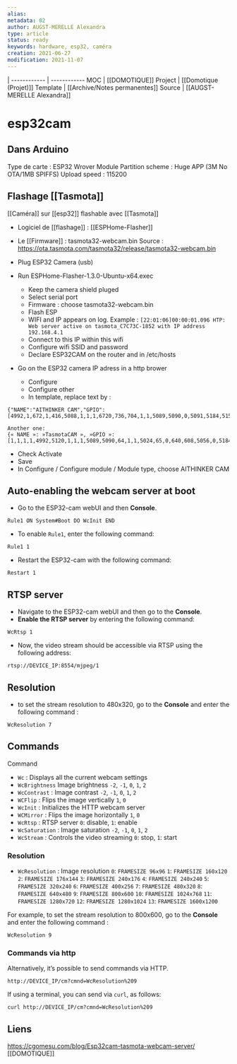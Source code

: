 ```yaml
---
alias:
metadata: 02
author: AUGST-MERELLE Alexandra
type: article
status: ready
keywords: hardware, esp32, caméra
creation: 2021-06-27
modification: 2021-11-07
---
```

 | 
------------ | ------------
MOC | [[DOMOTIQUE]]
Project | [[Domotique (Projet)]]
Template | [[Archive/Notes permanentes]]
Source | [[AUGST-MERELLE Alexandra]]
# esp32cam
## Dans Arduino
Type de carte : ESP32 Wrover Module
Partition scheme : Huge APP (3M No OTA/1MB SPIFFS)
Upload speed : 115200
## Flashage [[Tasmota]]
[[Caméra]] sur [[esp32]] flashable avec [[Tasmota]]
- Logiciel de [[flashage]] : [[ESPHome-Flasher]]
- Le [[Firmware]] : tasmota32-webcam.bin
  Source : https://ota.tasmota.com/tasmota32/release/tasmota32-webcam.bin

- Plug ESP32 Camera (usb)

- Run ESPHome-Flasher-1.3.0-Ubuntu-x64.exec
  - Keep the camera shield pluged
  - Select serial port
  - Firmware : choose tasmota32-webcam.bin
  - Flash ESP
  - WIFI and IP appears on log. Example :
```[22:01:06]00:00:01.096 HTP: Web server active on tasmota_C7C73C-1852 with IP address 192.168.4.1```
  - Connect to this IP within this wifi
  - Configure wifi SSID and password
  - Declare ESP32CAM on the router and in /etc/hosts

- Go on the ESP32 camera IP adress in a http brower
  - Configure
  - Configure other
  - In template, replace text by :
```
{"NAME":"AITHINKER CAM","GPIO":[4992,1,672,1,416,5088,1,1,1,6720,736,704,1,1,5089,5090,0,5091,5184,5152,0,5120,5024,5056,0,0,0,0,4928,576,5094,5095,5092,0,0,5093],"FLAG":0,"BASE":2}

Another one:
{« NAME »: »TasmotaCAM », »GPIO »:[1,1,1,1,4992,5120,1,1,1,5089,5090,64,1,1,5024,65,0,640,608,5056,0,5184,1,5152,0,0,0,0,1,1,5088,5091,5095,5094,5093,5092], »FLAG »:0, »BASE »:1}
```
  - Check Activate
  - Save
  - In Configure / Configure module / Module type, choose AITHINKER CAM
## Auto-enabling the webcam server at boot
- Go to the ESP32-cam webUI and then **Console**.
```
Rule1 ON System#Boot DO WcInit END
```
- To enable `Rule1`, enter the following command:
```
Rule1 1
```
- Restart the ESP32-cam with the following command:
```
Restart 1
```
## RTSP server
- Navigate to the ESP32-cam webUI and then go to the **Console**.
- **Enable the RTSP server** by entering the following command:
```
WcRtsp 1
```
- Now, the video stream should be accessible via RTSP using the following address:
```
rtsp://DEVICE_IP:8554/mjpeg/1
```
## Resolution
- to set the stream resolution to 480x320, go to the **Console** and enter the following command :
```
WcResolution 7
```

## Commands
Command
- `Wc` : Displays all the current webcam settings
- `WcBrightness` Image brightness
`-2`, `-1`, `0`, `1`, `2`
- `WcContrast` : Image contrast
`-2`, `-1`, `0`, `1`, `2`
- `WCFlip` : Flips the image vertically
`1`, `0`
- `WcInit` : Initializes the HTTP webcam server
- `WCMirror` : Flips the image horizontally
`1`, `0`
- `WcRtsp` : RTSP server
`0`: disable, `1`: enable
- `WcSaturation` : Image saturation
`-2`, `-1`, `0`, `1`, `2`
- `WcStream` : Controls the video streaming
`0`: stop, `1`: start
### Resolution
- `WcResolution` : Image resolution
`0`: `FRAMESIZE 96x96`
`1`: `FRAMESIZE 160x120`
`2`: `FRAMESIZE 176x144`
`3`: `FRAMESIZE 240x176`
`4`: `FRAMESIZE 240x240`
`5`: `FRAMESIZE 320x240`
`6`: `FRAMESIZE 400x256`
`7`: `FRAMESIZE 480x320`
`8`: `FRAMESIZE 640x480`
`9`: `FRAMESIZE 800x600`
`10`: `FRAMESIZE 1024x768`
`11`: `FRAMESIZE 1280x720`
`12`: `FRAMESIZE 1280x1024`
`13`: `FRAMESIZE 1600x1200`

For example, to set the stream resolution to 800x600, go to the **Console** and enter the following command :

```
WcResolution 9
```

### Commands via http
Alternatively, it’s possible to send commands via HTTP.
```
http://DEVICE_IP/cm?cmnd=WcResolution%209
```
If using a terminal, you can send via `curl`, as follows:
```
curl http://DEVICE_IP/cm?cmnd=WcResolution%209
```
## Liens
https://cgomesu.com/blog/Esp32cam-tasmota-webcam-server/
[[DOMOTIQUE]]